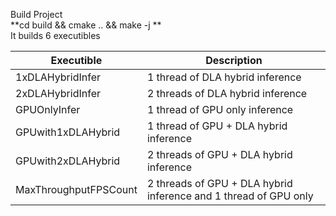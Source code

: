 Build Project  
**cd build && cmake .. && make -j  **  
It builds 6 executibles  

| Executible            | Description                                                      |
|-----------------------|------------------------------------------------------------------|
| 1xDLAHybridInfer      | 1 thread of DLA hybrid inference                                 |
| 2xDLAHybridInfer      | 2 threads of DLA hybrid inference                                |
| GPUOnlyInfer          | 1 thread of GPU only inference                                   |
| GPUwith1xDLAHybrid    | 1 thread of GPU + DLA hybrid inference                           |
| GPUwith2xDLAHybrid    | 2 threads of GPU + DLA hybrid inference                          |
| MaxThroughputFPSCount | 2 threads of GPU + DLA hybrid inference and 1 thread of GPU only |

